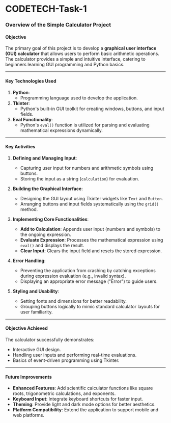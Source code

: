 # CODETECH-Task-1

### **Overview of the Simple Calculator Project**

#### **Objective**  
The primary goal of this project is to develop a **graphical user interface (GUI) calculator** that allows users to perform basic arithmetic operations. The calculator provides a simple and intuitive interface, catering to beginners learning GUI programming and Python basics.

---

#### **Key Technologies Used**
1. **Python**:
   - Programming language used to develop the application.
2. **Tkinter**:
   - Python's built-in GUI toolkit for creating windows, buttons, and input fields.
3. **Eval Functionality**:
   - Python's `eval()` function is utilized for parsing and evaluating mathematical expressions dynamically.

---

#### **Key Activities**
1. **Defining and Managing Input**:
   - Capturing user input for numbers and arithmetic symbols using buttons.
   - Storing the input as a string (`calculation`) for evaluation.

2. **Building the Graphical Interface**:
   - Designing the GUI layout using Tkinter widgets like `Text` and `Button`.
   - Arranging buttons and input fields systematically using the `grid()` method.

3. **Implementing Core Functionalities**:
   - **Add to Calculation**: Appends user input (numbers and symbols) to the ongoing expression.
   - **Evaluate Expression**: Processes the mathematical expression using `eval()` and displays the result.
   - **Clear Input**: Clears the input field and resets the stored expression.

4. **Error Handling**:
   - Preventing the application from crashing by catching exceptions during expression evaluation (e.g., invalid syntax).
   - Displaying an appropriate error message ("Error") to guide users.

5. **Styling and Usability**:
   - Setting fonts and dimensions for better readability.
   - Grouping buttons logically to mimic standard calculator layouts for user familiarity.

---

#### **Objective Achieved**
The calculator successfully demonstrates:
- Interactive GUI design.
- Handling user inputs and performing real-time evaluations.
- Basics of event-driven programming using Tkinter.

---

#### **Future Improvements**
- **Enhanced Features**: Add scientific calculator functions like square roots, trigonometric calculations, and exponents.
- **Keyboard Input**: Integrate keyboard shortcuts for faster input.
- **Theming**: Provide light and dark mode options for better aesthetics.
- **Platform Compatibility**:  Extend the application to support mobile and web platforms.

